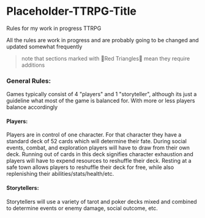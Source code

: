 # Placeholder-TTRPG-Title
Rules for my work in progress TTRPG

All the rules are work in progress and are probably going to be changed and updated somewhat frequently

>note that sections marked with 🔻Red Triangles🔻 mean they require additions

### General Rules:

Games typically consist of 4 "players" and 1 "storyteller", although its just a guideline what most of the game is balanced for. With more or less players balance accordingly

#### Players:
Players are in control of one character. For that character they have a standard deck of 52 cards which will determine their fate. During social events, combat, and exploration players will have to draw from their own deck. Running out of cards in this deck signifies character exhaustion and players will have to expend resources to reshuffle their deck. Resting at a safe town allows players to reshuffle their deck for free, while also replenishing their abilities/stats/health/etc.

#### Storytellers:
Storytellers will use a variety of tarot and poker decks mixed and combined to determine events or enemy damage, social outcome, etc.

